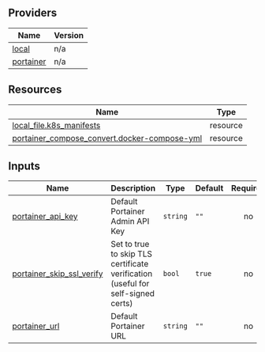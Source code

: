 <!-- BEGIN_TF_DOCS -->


## Providers

| Name | Version |
|------|---------|
| <a name="provider_local"></a> [local](#provider\_local) | n/a |
| <a name="provider_portainer"></a> [portainer](#provider\_portainer) | n/a |

## Resources

| Name | Type |
|------|------|
| [local_file.k8s_manifests](https://registry.terraform.io/providers/hashicorp/local/latest/docs/resources/file) | resource |
| [portainer_compose_convert.docker-compose-yml](https://registry.terraform.io/providers/portainer/portainer/latest/docs/resources/compose_convert) | resource |

## Inputs

| Name | Description | Type | Default | Required |
|------|-------------|------|---------|:--------:|
| <a name="input_portainer_api_key"></a> [portainer\_api\_key](#input\_portainer\_api\_key) | Default Portainer Admin API Key | `string` | `""` | no |
| <a name="input_portainer_skip_ssl_verify"></a> [portainer\_skip\_ssl\_verify](#input\_portainer\_skip\_ssl\_verify) | Set to true to skip TLS certificate verification (useful for self-signed certs) | `bool` | `true` | no |
| <a name="input_portainer_url"></a> [portainer\_url](#input\_portainer\_url) | Default Portainer URL | `string` | `""` | no |
<!-- END_TF_DOCS -->